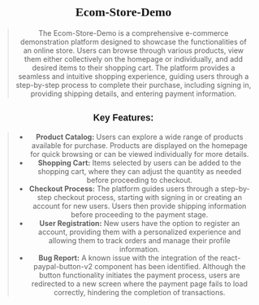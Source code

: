 <div align="center">
    <h1><font size="+2" face="Verdana">Ecom-Store-Demo</font></h1>
    <blockquote>
        <p>The Ecom-Store-Demo is a comprehensive e-commerce demonstration platform designed to showcase the functionalities of an online store. Users can browse through various products, view them either collectively on the homepage or individually, and add desired items to their shopping cart. The platform provides a seamless and intuitive shopping experience, guiding users through a step-by-step process to complete their purchase, including signing in, providing shipping details, and entering payment information.</p>
    </blockquote>
    <h2><font size="+1" face="Arial">Key Features:</font></h2>
    <blockquote>
        <ul>
            <li><b>Product Catalog:</b> Users can explore a wide range of products available for purchase. Products are displayed on the homepage for quick browsing or can be viewed individually for more details.</li>
            <li><b>Shopping Cart:</b> Items selected by users can be added to the shopping cart, where they can adjust the quantity as needed before proceeding to checkout.</li>
            <li><b>Checkout Process:</b> The platform guides users through a step-by-step checkout process, starting with signing in or creating an account for new users. Users then provide shipping information before proceeding to the payment stage.</li>
            <li><b>User Registration:</b> New users have the option to register an account, providing them with a personalized experience and allowing them to track orders and manage their profile information.</li>
            <li><b>Bug Report:</b> A known issue with the integration of the react-paypal-button-v2 component has been identified. Although the button functionality initiates the payment process, users are redirected to a new screen where the payment page fails to load correctly, hindering the completion of transactions.</li>
        </ul>
    </blockquote>
</div>
